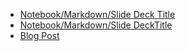 
* [Notebook/Markdown/Slide Deck Title](link)
* [Notebook/Markdown/Slide DeckTitle](link)
* [Blog Post](link)


